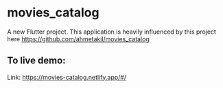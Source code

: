 # movies_catalog

A new Flutter project.
This application is heavily influenced by this project here https://github.com/ahmetakil/movies_catalog 

## To live demo:

Link: https://movies-catalog.netlify.app/#/

